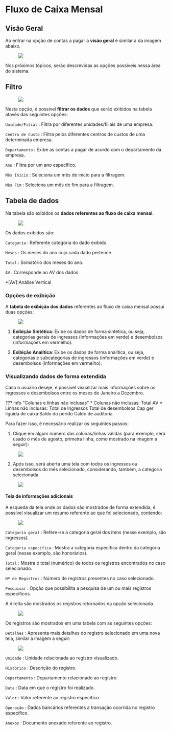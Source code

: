 # Fluxo de Caixa Mensal

## Visão Geral

Ao entrar na opção de contas a pagar a **visão geral** é similar a da imagem abaixo.

<figure class="images">
    <img src="../../assets/images/fluxo-caixa-painel.jpg" />
</figure>

Nos próximos tópicos, serão descrevidas as opções possíveis nessa área do sistema.

## Filtro

<figure class="images">
    <img src="../../assets/images/fluxo-caixa-filtro.jpg" />
</figure>

Nesta opção, é possível **filtrar os dados** que serão exibidos na tabela atavés das seguintes opções:

`Unidade/Filial`
: Filtra por diferentes unidades/filiais de uma empresa.

`Centro de Custo`
: Filtra pelos diferentes centros de custos de uma determinada empresa.

`Departamento`
: Exibe as contas a pagar de acordo com o departamento da empresa.

`Ano`
: Filtra por um ano específico.

`Mês Início`
: Seleciona um mês de início para a filtragem.

`Mês Fim`
: Seleciona um mês de fim para a filtragem.

## Tabela de dados

Na tabela são exibidos os **dados referentes ao fluxo de caixa mensal**.

<figure class="images">
    <img src="../../assets/images/fluxo-caixa-tabela.jpg" />
</figure>

Os dados exibidos são:

`Categoria` 
: Referente categoria do dado exibido.

`Meses` 
: Os meses do ano cujo cada dado pertence.

`Total`
: Somatório dos meses do ano.

`AV`
: Corresponde ao AV dos dados.

*[AV]:Análise Vertical

### Opções de exibição

A **tabela de exibição dos dados** referentes ao fluxo de caixa mensal possui duas opções:

<figure class="images">
    <img src="../../assets/images/fluxo-caixa-sintetico-analitico.jpg" />
</figure>

1. **Exibição Sintética**: Exibe os dados de forma sintética, ou seja, categorias gerais de ingressos (informações em verde) e desembolsos (informações em vermelho).

2. **Exibição Analítica**: Exibe os dados de forma analítica, ou seja, categorias e subcategorias de ingressos (informações em verde) e desembolsos (informações em vermelho).

### Visualizando dados de forma extendida

Caso o usuário deseje, é possível visualizar mais informações sobre os ingressos e desembolsos entre os meses de Janeiro a Dezembro.

??? info "Colunas e linhas não inclusas"
    * Colunas não inclusas: 
        Total
        AV
    * Linhas não inclusas:
        Total de Ingressos
        Total de desembolsos 
        Cap ger líguida de caixa
        Saldo do perído
        Caldo de auditoria

Para fazer isso, é necessário realizar os seguintes passos:

1. Clique em algum número das colunas/linhas válidas (para exemplo, será usado o mês de agosto, primeira linha, como mostrado na imagem a seguir):

<figure class="images">
    <img src="../../assets/images/fluxo-caixa-info-clique.jpg" />
</figure>

<ol start="2">
    <li>Após isso, será aberta uma tela com todos os ingressos ou desembolsos do mês selecionado, considerando, também, a categoria selecionada.</li>
</ol>

<figure class="images">
    <img src="../../assets/images/fluxo-caixa-dados.jpg" />
</figure>

#### Tela de informações adicionais

A esqueda da tela onde os dados são mostrados de forma extendida, é possível visualizar um resumo referente ao que foi selecionado, contendo:

<figure class="images">
    <img src="../../assets/images/fluxo-caixa-dados-info.jpg" />
</figure>

`Categoria geral`
: Refere-se a categoria geral dos itens (nesse exemplo, são ingressos).

`Categoria específica`
: Mostra a categoria específica dentro da categoria geral (nesse exemplo, são honorários).

`Total`
: Mostra o total (numérico) de todos os registros encontrados no caso selecionado.

`Nº de Registros`
: Número de registros presentes no caso selecionado.

`Pesquisar`
: Opção que possibilita a pesquisa de um ou mais registros específicos.

A direita são mostrados os registros retornados na opção selecionada.

<figure class="images">
    <img src="../../assets/images/fluxo-caixa-dados-registros.jpg" />
</figure>

Os registros são mostrados em uma tabela com as seguintes opções:

`Detalhes`
: Apresenta mais detalhes do registro selecionado em uma nova tela, similar a imagem a seguir:

<figure class="images">
    <img src="../../assets/images/fluxo-caixa-detalhes.jpg" />
</figure>

`Unidade`
: Unidade relacionada ao registro visualizado.

`Histórico`
: Descrição do registro.

`Departamento`
: Departamento relacionado ao registro.

`Data`
: Data em que o registro foi realizado.

`Valor`
: Valor referente ao registro específico.

`Operação`
: Dados bancários referentes a transação ocorrida no registro específico.

`Anexos`
: Documento anexado referente ao registro.